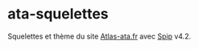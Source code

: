 # ata-squelettes

Squelettes et thème du site [Atlas-ata.fr](https://atlas-ata.fr/) avec [Spip](https://spip.net) v4.2.
